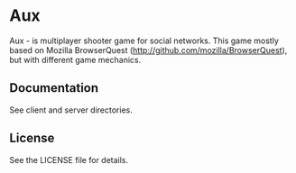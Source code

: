 Aux
===

Aux - is multiplayer shooter game for social networks. This game mostly based on Mozilla BrowserQuest (http://github.com/mozilla/BrowserQuest), but with different game mechanics.

Documentation
-------------

See client and server directories.

License
-------

See the LICENSE file for details.

 
